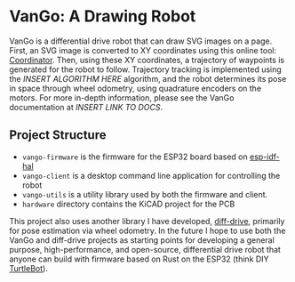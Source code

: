 # VanGo: A Drawing Robot
VanGo is a differential drive robot that can draw SVG images on a page.
First, an SVG image is converted to XY coordinates using this online tool: [Coordinator](https://spotify.github.io/coordinator/).
Then, using these XY coordinates, a trajectory of waypoints is generated for the robot to follow.
Trajectory tracking is implemented using the *INSERT ALGORITHM HERE* algorithm, and the robot determines its pose in space
through wheel odometry, using quadrature encoders on the motors. For more in-depth information, please see the VanGo documentation
at *INSERT LINK TO DOCS*.

## Project Structure
- `vango-firmware` is the firmware for the ESP32 board based on [esp-idf-hal](https://github.com/esp-rs/esp-idf-hal)
- `vango-client` is a desktop command line application for controlling the robot
- `vango-utils` is a utility library used by both the firmware and client.
- `hardware` directory contains the KiCAD project for the PCB

This project also uses another library I have developed, [diff-drive](https://github.com/nmarks99/diff-drive),
primarily for pose estimation via wheel odometry. In the future I hope to use both the VanGo and diff-drive projects
as starting points for developing a general purpose, high-performance, and open-source, differential drive robot
that anyone can build with firmware based on Rust on the ESP32 (think DIY [TurtleBot](https://www.robotis.us/turtlebot-3/)).
